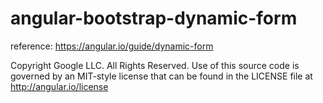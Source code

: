 # angular-bootstrap-dynamic-form

reference: https://angular.io/guide/dynamic-form

Copyright Google LLC. All Rights Reserved.
Use of this source code is governed by an MIT-style license that
can be found in the LICENSE file at http://angular.io/license

